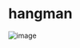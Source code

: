 # hangman

![image](https://user-images.githubusercontent.com/803176/48409267-a9a43d80-e73b-11e8-8fac-4fb54cde1228.png)
